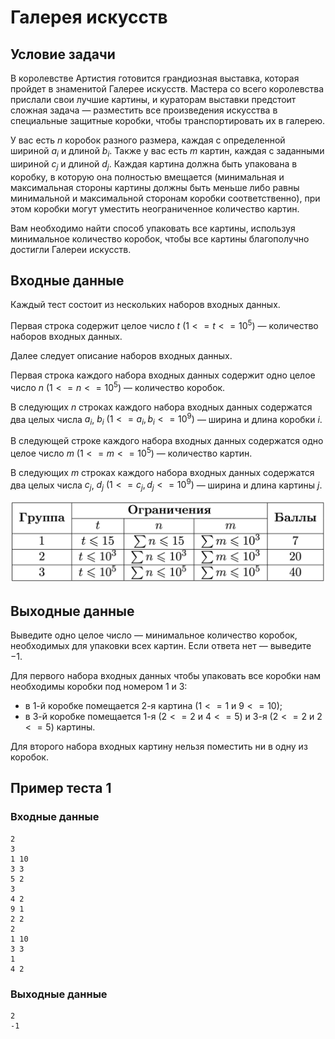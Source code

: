# Галерея искусств

## Условие задачи

В королевстве Артистия готовится грандиозная выставка, которая пройдет в знаменитой Галерее искусств. Мастера со всего королевства прислали свои лучшие картины, и кураторам выставки предстоит сложная задача — разместить все произведения искусства в специальные защитные коробки, чтобы транспортировать их в галерею.

У вас есть $n$ коробок разного размера, каждая с определенной шириной $a_i$ и длиной $b_i$. Также у вас есть $m$ картин, каждая с заданными шириной $c_j$ и длиной $d_j$. Каждая картина должна быть упакована в коробку, в которую она полностью вмещается (минимальная и максимальная стороны картины должны быть меньше либо равны минимальной и максимальной сторонам коробки соответственно), при этом коробки могут уместить неограниченное количество картин.

Вам необходимо найти способ упаковать все картины, используя минимальное количество коробок, чтобы все картины благополучно достигли Галереи искусств.

## Входные данные

Каждый тест состоит из нескольких наборов входных данных.

Первая строка содержит целое число $t$ ($1 <= t <= 10^5$) — количество наборов входных данных.

Далее следует описание наборов входных данных.

Первая строка каждого набора входных данных содержит одно целое число $n$ $(1 <= n <= 10^5)$ — количество коробок.

В следующих $n$ строках каждого набора входных данных содержатся два целых числа $a_i$, $b_i$ $(1 <= a_i, b_i <= 10^9)$ — ширина и длина коробки $i$.

В следующей строке каждого набора входных данных содержатся одно целое число $m$ $(1 <= m <= 10^5)$ — количество картин.

В следующих $m$ строках каждого набора входных данных содержатся два целых числа $c_j$, $d_j$ $(1 <= c_j, d_j <= 10^9)$ — ширина и длина картины $j$.

![](./image.png)

## Выходные данные

Выведите одно целое число — минимальное количество коробок, необходимых для упаковки всех картин. Если ответа нет — выведите $-1$.

Для первого набора входных данных чтобы упаковать все коробки нам необходимы коробки под номером 1 и 3: 

- в 1-й коробке помещается 2-я картина ($1 <= 1$ и $9 <= 10$);
- в 3-й коробке помещается 1-я ($2 <= 2$ и $4 <= 5$) и 3-я ($2 <= 2$ и $2 <= 5$) картины.

Для второго набора входных картину нельзя поместить ни в одну из коробок.

## Пример теста 1

### Входные данные

```
2
3
1 10
3 3
5 2
3
4 2
9 1
2 2
2
1 10
3 3
1
4 2

```

### Выходные данные

```
2
-1

```

